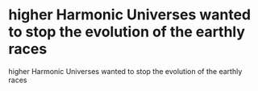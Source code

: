 # higher Harmonic Universes wanted to stop the evolution of the earthly races

higher Harmonic Universes wanted to stop the evolution of the earthly races